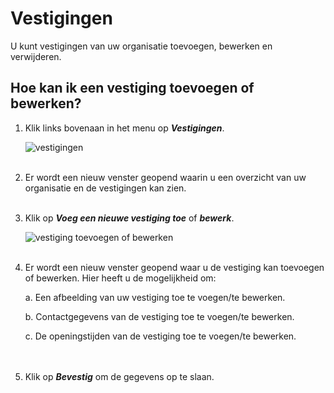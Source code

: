 # Vestigingen

U kunt vestigingen van uw organisatie toevoegen, bewerken en verwijderen.
&nbsp;

## Hoe kan ik een vestiging toevoegen of bewerken?

1.  Klik links bovenaan in het menu op **_Vestigingen_**.<br />

    <img src="https://raw.githubusercontent.com/teamforus/manuals/master/img/manual-aanbieder-vestigingen.png" alt="vestigingen" style="max-width:300px">
    <br />&nbsp;

2.  Er wordt een nieuw venster geopend waarin u een overzicht van uw organisatie en de vestigingen kan zien.
<br />&nbsp;

3.  Klik op **_Voeg een nieuwe vestiging toe_** of **_bewerk_**.<br />

    <img src="https://raw.githubusercontent.com/teamforus/manuals/master/img/manual-aanbieder-vestiging-bewerk.png" alt="vestiging toevoegen of bewerken" style="max-width:400px">
    <br />&nbsp;

4.  Er wordt een nieuw venster geopend waar u de vestiging kan toevoegen of bewerken. Hier heeft u de mogelijkheid om:

    a.  Een afbeelding van uw vestiging toe te voegen/te bewerken.

    b.  Contactgegevens van de vestiging toe te voegen/te bewerken.

    c.  De openingstijden van de vestiging toe te voegen/te bewerken.
    <br /><br />&nbsp;

5.  Klik op **_Bevestig_** om de gegevens op te slaan.
<br />&nbsp;
